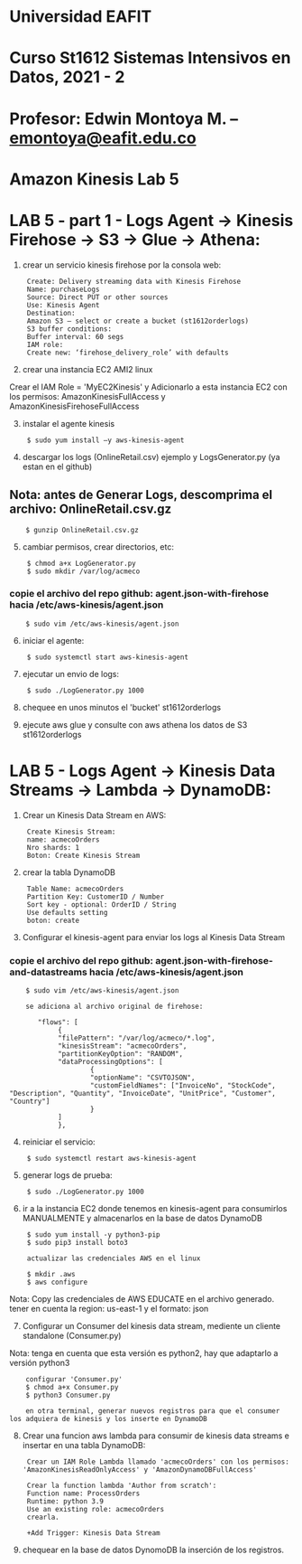 # Universidad EAFIT
# Curso St1612 Sistemas Intensivos en Datos, 2021 - 2
# Profesor: Edwin Montoya M. – emontoya@eafit.edu.co

# Amazon Kinesis Lab 5

# LAB 5 - part 1 - Logs Agent -> Kinesis Firehose -> S3 -> Glue -> Athena:

1. crear un servicio kinesis firehose por la consola web:

        Create: Delivery streaming data with Kinesis Firehose
        Name: purchaseLogs
        Source: Direct PUT or other sources
        Use: Kinesis Agent
        Destination:
        Amazon S3 – select or create a bucket (st1612orderlogs)
        S3 buffer conditions: 
        Buffer interval: 60 segs
        IAM role:
        Create new: ‘firehose_delivery_role’ with defaults

2. crear una instancia EC2 AMI2 linux

Crear el IAM Role = 'MyEC2Kinesis' y Adicionarlo a esta instancia EC2 con los permisos: AmazonKinesisFullAccess y AmazonKinesisFirehoseFullAccess

3. instalar el agente kinesis

        $ sudo yum install –y aws-kinesis-agent

4. descargar los logs (OnlineRetail.csv) ejemplo y LogsGenerator.py (ya estan en el github)

## Nota: antes de Generar Logs, descomprima el archivo: OnlineRetail.csv.gz
        $ gunzip OnlineRetail.csv.gz

5. cambiar permisos, crear directorios, etc:

        $ chmod a+x LogGenerator.py
        $ sudo mkdir /var/log/acmeco

### copie el archivo del repo github: agent.json-with-firehose hacia /etc/aws-kinesis/agent.json
        $ sudo vim /etc/aws-kinesis/agent.json

6. iniciar el agente:

        $ sudo systemctl start aws-kinesis-agent

7. ejecutar un envio de logs:

        $ sudo ./LogGenerator.py 1000

8. chequee en unos minutos el 'bucket' st1612orderlogs

9. ejecute aws glue y consulte con aws athena los datos de S3 st1612orderlogs

# LAB 5 - Logs Agent -> Kinesis Data Streams -> Lambda -> DynamoDB:

1. Crear un Kinesis Data Stream en AWS:

        Create Kinesis Stream:
        name: acmecoOrders
        Nro shards: 1
        Boton: Create Kinesis Stream

2. crear la tabla DynamoDB

        Table Name: acmecoOrders
        Partition Key: CustomerID / Number
        Sort key - optional: OrderID / String
        Use defaults setting
        boton: create

3. Configurar el kinesis-agent para enviar los logs al Kinesis Data Stream

### copie el archivo del repo github: agent.json-with-firehose-and-datastreams hacia /etc/aws-kinesis/agent.json

        $ sudo vim /etc/aws-kinesis/agent.json

        se adiciona al archivo original de firehose: 

           "flows": [
                {
                "filePattern": "/var/log/acmeco/*.log",
                "kinesisStream": "acmecoOrders",
                "partitionKeyOption": "RANDOM",
                "dataProcessingOptions": [
                        {
                        "optionName": "CSVTOJSON",
                        "customFieldNames": ["InvoiceNo", "StockCode", "Description", "Quantity", "InvoiceDate", "UnitPrice", "Customer", "Country"]
                        }
                ]
                },

4. reiniciar el servicio:

        $ sudo systemctl restart aws-kinesis-agent

5. generar logs de prueba:

        $ sudo ./LogGenerator.py 1000

6. ir a la instancia EC2 donde tenemos en kinesis-agent para consumirlos MANUALMENTE y almacenarlos en la base de datos DynamoDB

        $ sudo yum install -y python3-pip
        $ sudo pip3 install boto3

        actualizar las credenciales AWS en el linux

        $ mkdir .aws
        $ aws configure

Nota: Copy las credenciales de AWS EDUCATE en el archivo generado. tener en cuenta la region: us-east-1 y el formato: json

7. Configurar un Consumer del kinesis data stream, mediente un cliente standalone (Consumer.py)

Nota: tenga en cuenta que esta versión es python2, hay que adaptarlo a versión python3

        configurar 'Consumer.py'
        $ chmod a+x Consumer.py
        $ python3 Consumer.py

        en otra terminal, generar nuevos registros para que el consumer los adquiera de kinesis y los inserte en DynamoDB

8. Crear una funcion aws lambda para consumir de kinesis data streams e insertar en una tabla DynamoDB:

        Crear un IAM Role Lambda llamado 'acmecoOrders' con los permisos: 'AmazonKinesisReadOnlyAccess' y 'AmazonDynamoDBFullAccess'

        Crear la function lambda 'Author from scratch':
        Function name: ProcessOrders
        Runtime: python 3.9
        Use an existing role: acmecoOrders
        crearla.

        +Add Trigger: Kinesis Data Stream

9. chequear en la base de datos DynomoDB la inserción de los registros.